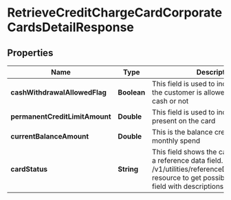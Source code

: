 # RetrieveCreditChargeCardCorporateCardsDetailResponse

## Properties
Name | Type | Description | Notes
------------ | ------------- | ------------- | -------------
**cashWithdrawalAllowedFlag** | **Boolean** | This field is used to indicate, whether the customer is allowed to withdraw cash or not |  [optional]
**permanentCreditLimitAmount** | **Double** | This field is used to indicate the limit present on the card |  [optional]
**currentBalanceAmount** | **Double** | This is the balance credit limit left after monthly spend |  [optional]
**cardStatus** | **String** | This field shows the card status. This is a reference data field. Please use /v1/utilities/referenceData/{cardStatus} resource to get possible values of this field with descriptions |  [optional]
